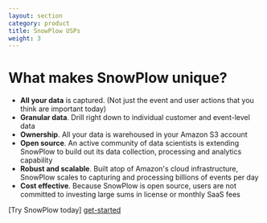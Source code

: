 ```yaml
---
layout: section
category: product
title: SnowPlow USPs
weight: 3
---
```


# What makes SnowPlow unique?

* **All your data** is captured. (Not just the event and user actions that you think are important today)
* **Granular data**. Drill right down to individual customer and event-level data
* **Ownership**. All your data is warehoused in your Amazon S3 account
* **Open source**. An active community of data scientists is extending SnowPlow to build out its data collection, processing and analytics capability
* **Robust and scalable**. Built atop of Amazon's cloud infrastructure, SnowPlow scales to capturing and processing billions of events per day
* **Cost effective**. Because SnowPlow is open source, users are not committed to investing large sums in license or monthly SaaS fees

[Try SnowPlow today] [get-started]


[get-started]: get-started.html